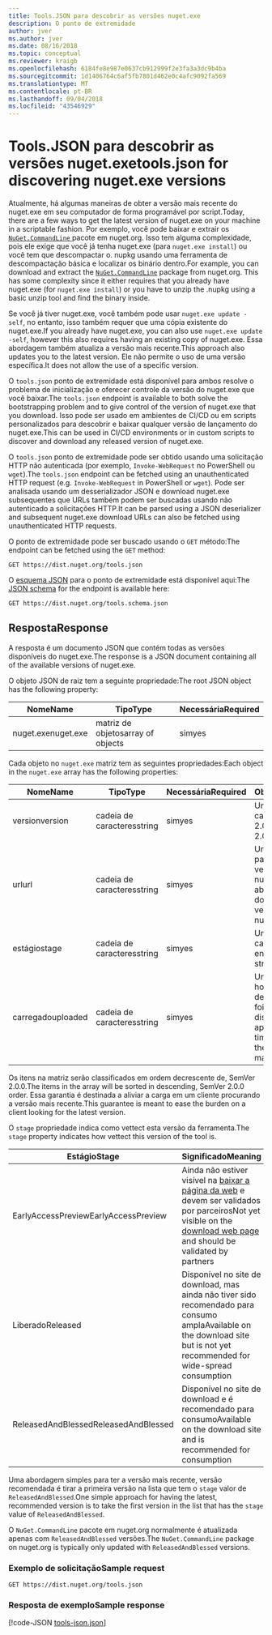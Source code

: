 ```yaml
---
title: Tools.JSON para descobrir as versões nuget.exe
description: O ponto de extremidade
author: jver
ms.author: jver
ms.date: 08/16/2018
ms.topic: conceptual
ms.reviewer: kraigb
ms.openlocfilehash: 6184fe8e987e0637cb912999f2e3fa3a3dc9b4ba
ms.sourcegitcommit: 1d1406764c6af5fb7801d462e0c4afc9092fa569
ms.translationtype: MT
ms.contentlocale: pt-BR
ms.lasthandoff: 09/04/2018
ms.locfileid: "43546929"
---
```

# <a name="toolsjson-for-discovering-nugetexe-versions"></a><span data-ttu-id="eddde-103">Tools.JSON para descobrir as versões nuget.exe</span><span class="sxs-lookup"><span data-stu-id="eddde-103">tools.json for discovering nuget.exe versions</span></span>

<span data-ttu-id="eddde-104">Atualmente, há algumas maneiras de obter a versão mais recente do nuget.exe em seu computador de forma programável por script.</span><span class="sxs-lookup"><span data-stu-id="eddde-104">Today, there are a few ways to get the latest version of nuget.exe on your machine in a scriptable fashion.</span></span> <span data-ttu-id="eddde-105">Por exemplo, você pode baixar e extrair os [ `NuGet.CommandLine` ](https://www.nuget.org/packages/NuGet.CommandLine/) pacote em nuget.org. Isso tem alguma complexidade, pois ele exige que você já tenha nuget.exe (para `nuget.exe install`) ou você tem que descompactar o. nupkg usando uma ferramenta de descompactação básica e localizar os binário dentro.</span><span class="sxs-lookup"><span data-stu-id="eddde-105">For example, you can download and extract the [`NuGet.CommandLine`](https://www.nuget.org/packages/NuGet.CommandLine/) package from nuget.org. This has some complexity since it either requires that you already have nuget.exe (for `nuget.exe install`) or you have to unzip the .nupkg using a basic unzip tool and find the binary inside.</span></span>

<span data-ttu-id="eddde-106">Se você já tiver nuget.exe, você também pode usar `nuget.exe update -self`, no entanto, isso também requer que uma cópia existente do nuget.exe.</span><span class="sxs-lookup"><span data-stu-id="eddde-106">If you already have nuget.exe, you can also use `nuget.exe update -self`, however this also requires having an existing copy of nuget.exe.</span></span> <span data-ttu-id="eddde-107">Essa abordagem também atualiza a versão mais recente.</span><span class="sxs-lookup"><span data-stu-id="eddde-107">This approach also updates you to the latest version.</span></span> <span data-ttu-id="eddde-108">Ele não permite o uso de uma versão específica.</span><span class="sxs-lookup"><span data-stu-id="eddde-108">It does not allow the use of a specific version.</span></span>

<span data-ttu-id="eddde-109">O `tools.json` ponto de extremidade está disponível para ambos resolve o problema de inicialização e oferecer controle da versão do nuget.exe que você baixar.</span><span class="sxs-lookup"><span data-stu-id="eddde-109">The `tools.json` endpoint is available to both solve the bootstrapping problem and to give control of the version of nuget.exe that you download.</span></span> <span data-ttu-id="eddde-110">Isso pode ser usado em ambientes de CI/CD ou em scripts personalizados para descobrir e baixar qualquer versão de lançamento do nuget.exe.</span><span class="sxs-lookup"><span data-stu-id="eddde-110">This can be used in CI/CD environments or in custom scripts to discover and download any released version of nuget.exe.</span></span>

<span data-ttu-id="eddde-111">O `tools.json` ponto de extremidade pode ser obtido usando uma solicitação HTTP não autenticada (por exemplo, `Invoke-WebRequest` no PowerShell ou `wget`).</span><span class="sxs-lookup"><span data-stu-id="eddde-111">The `tools.json` endpoint can be fetched using an unauthenticated HTTP request (e.g. `Invoke-WebRequest` in PowerShell or `wget`).</span></span> <span data-ttu-id="eddde-112">Pode ser analisada usando um desserializador JSON e download nuget.exe subsequentes que URLs também podem ser buscadas usando não autenticado a solicitações HTTP.</span><span class="sxs-lookup"><span data-stu-id="eddde-112">It can be parsed using a JSON deserializer and subsequent nuget.exe download URLs can also be fetched using unauthenticated HTTP requests.</span></span>

<span data-ttu-id="eddde-113">O ponto de extremidade pode ser buscado usando o `GET` método:</span><span class="sxs-lookup"><span data-stu-id="eddde-113">The endpoint can be fetched using the `GET` method:</span></span>

    GET https://dist.nuget.org/tools.json

<span data-ttu-id="eddde-114">O [esquema JSON](http://json-schema.org/) para o ponto de extremidade está disponível aqui:</span><span class="sxs-lookup"><span data-stu-id="eddde-114">The [JSON schema](http://json-schema.org/) for the endpoint is available here:</span></span>

    GET https://dist.nuget.org/tools.schema.json

## <a name="response"></a><span data-ttu-id="eddde-115">Resposta</span><span class="sxs-lookup"><span data-stu-id="eddde-115">Response</span></span>

<span data-ttu-id="eddde-116">A resposta é um documento JSON que contém todas as versões disponíveis do nuget.exe.</span><span class="sxs-lookup"><span data-stu-id="eddde-116">The response is a JSON document containing all of the available versions of nuget.exe.</span></span>

<span data-ttu-id="eddde-117">O objeto JSON de raiz tem a seguinte propriedade:</span><span class="sxs-lookup"><span data-stu-id="eddde-117">The root JSON object has the following property:</span></span>

<span data-ttu-id="eddde-118">Nome</span><span class="sxs-lookup"><span data-stu-id="eddde-118">Name</span></span>      | <span data-ttu-id="eddde-119">Tipo</span><span class="sxs-lookup"><span data-stu-id="eddde-119">Type</span></span>             | <span data-ttu-id="eddde-120">Necessária</span><span class="sxs-lookup"><span data-stu-id="eddde-120">Required</span></span>
--------- | ---------------- | --------
<span data-ttu-id="eddde-121">nuget.exe</span><span class="sxs-lookup"><span data-stu-id="eddde-121">nuget.exe</span></span> | <span data-ttu-id="eddde-122">matriz de objetos</span><span class="sxs-lookup"><span data-stu-id="eddde-122">array of objects</span></span> | <span data-ttu-id="eddde-123">sim</span><span class="sxs-lookup"><span data-stu-id="eddde-123">yes</span></span>

<span data-ttu-id="eddde-124">Cada objeto no `nuget.exe` matriz tem as seguintes propriedades:</span><span class="sxs-lookup"><span data-stu-id="eddde-124">Each object in the `nuget.exe` array has the following properties:</span></span>

<span data-ttu-id="eddde-125">Nome</span><span class="sxs-lookup"><span data-stu-id="eddde-125">Name</span></span>     | <span data-ttu-id="eddde-126">Tipo</span><span class="sxs-lookup"><span data-stu-id="eddde-126">Type</span></span>   | <span data-ttu-id="eddde-127">Necessária</span><span class="sxs-lookup"><span data-stu-id="eddde-127">Required</span></span> | <span data-ttu-id="eddde-128">Observações</span><span class="sxs-lookup"><span data-stu-id="eddde-128">Notes</span></span>
-------- | ------ | -------- | -----
<span data-ttu-id="eddde-129">version</span><span class="sxs-lookup"><span data-stu-id="eddde-129">version</span></span>  | <span data-ttu-id="eddde-130">cadeia de caracteres</span><span class="sxs-lookup"><span data-stu-id="eddde-130">string</span></span> | <span data-ttu-id="eddde-131">sim</span><span class="sxs-lookup"><span data-stu-id="eddde-131">yes</span></span>      | <span data-ttu-id="eddde-132">Uma cadeia de caracteres SemVer 2.0.0</span><span class="sxs-lookup"><span data-stu-id="eddde-132">A SemVer 2.0.0 string</span></span>
<span data-ttu-id="eddde-133">url</span><span class="sxs-lookup"><span data-stu-id="eddde-133">url</span></span>      | <span data-ttu-id="eddde-134">cadeia de caracteres</span><span class="sxs-lookup"><span data-stu-id="eddde-134">string</span></span> | <span data-ttu-id="eddde-135">sim</span><span class="sxs-lookup"><span data-stu-id="eddde-135">yes</span></span>      | <span data-ttu-id="eddde-136">Uma URL absoluta para baixar essa versão do nuget.exe</span><span class="sxs-lookup"><span data-stu-id="eddde-136">An absolute URL for downloading this version of nuget.exe</span></span>
<span data-ttu-id="eddde-137">estágio</span><span class="sxs-lookup"><span data-stu-id="eddde-137">stage</span></span>    | <span data-ttu-id="eddde-138">cadeia de caracteres</span><span class="sxs-lookup"><span data-stu-id="eddde-138">string</span></span> | <span data-ttu-id="eddde-139">sim</span><span class="sxs-lookup"><span data-stu-id="eddde-139">yes</span></span>      | <span data-ttu-id="eddde-140">Uma cadeia de caracteres de enum</span><span class="sxs-lookup"><span data-stu-id="eddde-140">An enum string</span></span>
<span data-ttu-id="eddde-141">carregado</span><span class="sxs-lookup"><span data-stu-id="eddde-141">uploaded</span></span> | <span data-ttu-id="eddde-142">cadeia de caracteres</span><span class="sxs-lookup"><span data-stu-id="eddde-142">string</span></span> | <span data-ttu-id="eddde-143">sim</span><span class="sxs-lookup"><span data-stu-id="eddde-143">yes</span></span>      | <span data-ttu-id="eddde-144">Um carimbo de hora aproximado de quando a versão foi disponibilizada</span><span class="sxs-lookup"><span data-stu-id="eddde-144">An approximate timestamp of when the version was made available</span></span>

<span data-ttu-id="eddde-145">Os itens na matriz serão classificados em ordem decrescente de, SemVer 2.0.0.</span><span class="sxs-lookup"><span data-stu-id="eddde-145">The items in the array will be sorted in descending, SemVer 2.0.0 order.</span></span> <span data-ttu-id="eddde-146">Essa garantia é destinada a aliviar a carga em um cliente procurando a versão mais recente.</span><span class="sxs-lookup"><span data-stu-id="eddde-146">This guarantee is meant to ease the burden on a client looking for the latest version.</span></span> 

<span data-ttu-id="eddde-147">O `stage` propriedade indica como vettect esta versão da ferramenta.</span><span class="sxs-lookup"><span data-stu-id="eddde-147">The `stage` property indicates how vettect this version of the tool is.</span></span> 

<span data-ttu-id="eddde-148">Estágio</span><span class="sxs-lookup"><span data-stu-id="eddde-148">Stage</span></span>              | <span data-ttu-id="eddde-149">Significado</span><span class="sxs-lookup"><span data-stu-id="eddde-149">Meaning</span></span>
------------------ | ------
<span data-ttu-id="eddde-150">EarlyAccessPreview</span><span class="sxs-lookup"><span data-stu-id="eddde-150">EarlyAccessPreview</span></span> | <span data-ttu-id="eddde-151">Ainda não estiver visível na [baixar a página da web](https://www.nuget.org/downloads) e devem ser validados por parceiros</span><span class="sxs-lookup"><span data-stu-id="eddde-151">Not yet visible on the [download web page](https://www.nuget.org/downloads) and should be validated by partners</span></span>
<span data-ttu-id="eddde-152">Liberado</span><span class="sxs-lookup"><span data-stu-id="eddde-152">Released</span></span>           | <span data-ttu-id="eddde-153">Disponível no site de download, mas ainda não tiver sido recomendado para consumo ampla</span><span class="sxs-lookup"><span data-stu-id="eddde-153">Available on the download site but is not yet recommended for wide-spread consumption</span></span>
<span data-ttu-id="eddde-154">ReleasedAndBlessed</span><span class="sxs-lookup"><span data-stu-id="eddde-154">ReleasedAndBlessed</span></span> | <span data-ttu-id="eddde-155">Disponível no site de download e é recomendado para consumo</span><span class="sxs-lookup"><span data-stu-id="eddde-155">Available on the download site and is recommended for consumption</span></span>

<span data-ttu-id="eddde-156">Uma abordagem simples para ter a versão mais recente, versão recomendada é tirar a primeira versão na lista que tem o `stage` valor de `ReleasedAndBlessed`.</span><span class="sxs-lookup"><span data-stu-id="eddde-156">One simple approach for having the latest, recommended version is to take the first version in the list that has the `stage` value of `ReleasedAndBlessed`.</span></span>

<span data-ttu-id="eddde-157">O `NuGet.CommandLine` pacote em nuget.org normalmente é atualizada apenas com `ReleasedAndBlessed` versões.</span><span class="sxs-lookup"><span data-stu-id="eddde-157">The `NuGet.CommandLine` package on nuget.org is typically only updated with `ReleasedAndBlessed` versions.</span></span>

### <a name="sample-request"></a><span data-ttu-id="eddde-158">Exemplo de solicitação</span><span class="sxs-lookup"><span data-stu-id="eddde-158">Sample request</span></span>

    GET https://dist.nuget.org/tools.json

### <a name="sample-response"></a><span data-ttu-id="eddde-159">Resposta de exemplo</span><span class="sxs-lookup"><span data-stu-id="eddde-159">Sample response</span></span>

[!code-JSON [tools-json.json](./_data/tools-json.json)]
